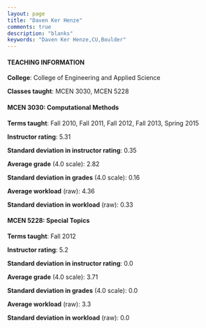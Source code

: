 ```yaml
---
layout: page
title: "Daven Ker Henze" 
comments: true
description: "blanks"
keywords: "Daven Ker Henze,CU,Boulder"
---
```

<head>
<script src="https://ajax.googleapis.com/ajax/libs/jquery/2.1.3/jquery.min.js"></script>
<script src="https://dl.dropboxusercontent.com/s/pc42nxpaw1ea4o9/highcharts.js?dl=0"></script>
<!-- <script src="../assets/js/highcharts.js"></script> -->
<style type="text/css">@font-face {
	font-family: "Bebas Neue";
	src: url(https://www.filehosting.org/file/details/544349/BebasNeue Regular.otf) format("opentype");
	}
	h1.Bebas { 
		font-family: "Bebas Neue", Verdana, Tahoma;
	}
</style>
</head>
	   
#### TEACHING INFORMATION

**College**: College of Engineering and Applied Science

**Classes taught**: MCEN 3030, MCEN 5228

#### MCEN 3030: Computational Methods

**Terms taught**: Fall 2010, Fall 2011, Fall 2012, Fall 2013, Spring 2015

**Instructor rating**: 5.31

**Standard deviation in instructor rating**: 0.35

**Average grade** (4.0 scale): 2.82

**Standard deviation in grades** (4.0 scale): 0.16

**Average workload** (raw): 4.36

**Standard deviation in workload** (raw): 0.33

#### MCEN 5228: Special Topics

**Terms taught**: Fall 2012

**Instructor rating**: 5.2

**Standard deviation in instructor rating**: 0.0

**Average grade** (4.0 scale): 3.71

**Standard deviation in grades** (4.0 scale): 0.0

**Average workload** (raw): 3.3

**Standard deviation in workload** (raw): 0.0

